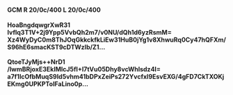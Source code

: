 #### GCM R 20/0c/400 L 20/0c/400
**HoaBngdqwgrXwR31**<br/>**Ivflq3T1V+2j9Ypp5VvbQh2m7/v0NU/dQh1d6yzRsmM=**<br/>**Xz4WyDyC0m8ThJOqGkkckfkLiEw31HuB0jYg1v8XhwuRq0Cy47hQFXm/S96hE6smacKST9cDTWzlb/Z1...**<br/><br/>
**QtoeTJyMjs++NrD1**<br/>**/IwmBRjoxE3EklMlcJ5fI+I7tVu05Dhy8vcWhlsdz4I=**<br/>**a7f1lcOfbMuqS9Id5vhm41bDPxZeiPs272Yvcfxl9EsvEXG/4gFD7CkTXOKjEKmg0UPKPToIFaLino0p...**